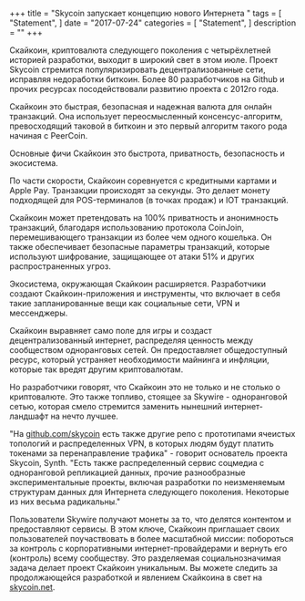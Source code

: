 +++ title = "Skycoin запускает концепцию нового Интернета " tags = [ "Statement", ] date = "2017-07-24" categories = [ "Statement", ] description = "" +++

Скайкоин, криптовалюта следующего поколения с четырёхлетней историей разработки, выходит в широкий свет в этом июле. Проект Skycoin стремится популяризировать децентрализованные сети, исправляя недоработки биткоин. Более 80 разработчиков на Github и прочих ресурсах посодействовали развитию проекта с 2012го года.

Скайкоин это быстрая, безопасная и надежная валюта для онлайн транзакций. Она использует переосмысленный консенсус-алгоритм, превосходящий таковой в биткоин и это первый алгоритм такого рода начиная с PeerCoin.

Основные фичи Скайкоин это быстрота, приватность, безопасность и экосистема.

По части скорости, Скайкоин соревнуется с кредитными картами и Apple Pay. Транзакции происходят за секунды. Это делает монету подходящей для POS-терминалов (в точках продаж) и IOT транзакций.

Скайкоин может претендовать на 100% приватность и анонимность транзакций, благодаря использованию протокола CoinJoin, перемешивающего транзакции из более чем одного кошелька. Он также обеспечивает безопасные параметры транзакций, которые используют шифрование, защищающее от атаки 51% и других распространенных угроз.

Экосистема, окружающая Скайкоин расширяется. Разработчики создают Скайкоин-приложения и инструменты, что включает в себя такие запланированные вещи как социальные сети, VPN и мессенджеры.

Скайкоин выравняет само поле для игры и создаст децентрализованный интернет, распределяя ценность между сообществом одноранговых сетей. Он предоставляет общедоступный ресурс, который устраняет необходимости майнинга и инфляции, которые так вредят другим криптовалютам.

Но разработчики говорят, что Скайкоин это не только и не столько о криптовалюте. Это также топливо, стоящее за Skywire - одноранговой сетью, которая смело стремится заменить нынешний интернет-ландшафт на нечто лучшее.

"На [github.com/skycoin](https://github.com/skycoin) есть также другие репо c прототипами ячеистых топологий и распределенных VPN, в которых людям будут платить токенами за перенаправление трафика" - говорит основатель проекта Skycoin, Synth. "Есть также распределенный сервис соцмедиа с одноранговой репликацией данных, прочие разнообразные экспериментальные проекты, включая разработки по неизменяемым структурам данных для Интернета следующего поколения. Некоторые из них весьма радикальны."

Пользователи Skywire получают монеты за то, что делятся контентом и предоставляют сервисы. В этом ключе, Скайкоин приглашает своих пользователей поучаствовать в более масштабной миссии: побороться за контроль с корпоративными интернет-провайдерами и вернуть его (контроль) всему сообществу. Это разделяемая социальнозначимая задача делает проект Скайкоин уникальным. Вы можете следить за продолжающейся разработкой и явлением Скайкоина в свет на [skycoin.net](https://www.skycoin.net).

